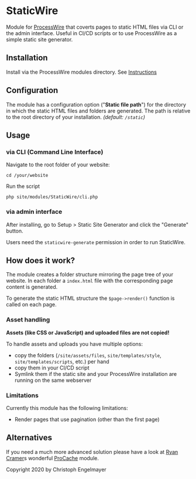 # StaticWire

Module for [ProcessWire](https://processwire.com/) that coverts pages to static HTML files via CLI or the admin interface.
Useful in CI/CD scripts or to use ProcessWire as a simple static site generator.

## Installation

Install via the ProcessWire modules directory. See [Instructions](https://modules.processwire.com/install-uninstall/)

## Configuration

The module has a configuration option ("**Static file path**\") for the directory in which the static HTML files and folders are generated. The path is relative to the root directory of your installation. *(default: `/static`)*

## Usage

### via CLI (Command Line Interface)

Navigate to the root folder of your website:

    cd /your/website

Run the script

    php site/modules/StaticWire/cli.php

### via admin interface

After installing, go to Setup > Static Site Generator and click the "Generate" button.

Users need the `staticwire-generate` permission in order to run StaticWire.

## How does it work?

The module creates a folder structure mirroring the page tree of your website.
In each folder a `index.html` file with the corresponding page content is generated.

To generate the static HTML structure the `$page->render()` function is called on each page.

### Asset handling

**Assets (like CSS or JavaScript) and uploaded files are not copied!**

To handle assets and uploads you have multiple options:

* copy the folders (`/site/assets/files`, `site/templates/style`, `site/templates/scripts`, etc.) per hand
* copy them in your CI/CD script
* Symlink them if the static site and your ProcessWire installation are running on the same webserver

### Limitations

Currently this module has the following limitations:

*  Render pages that use pagination (other than the first page)

## Alternatives

If you need a much more advanced solution please have a look at [Ryan Cramer](http://directory.processwire.com/developers/ryan-cramer/)s wonderful [ProCache](https://modules.processwire.com/modules/pro-cache/) module.

Copyright 2020 by Christoph Engelmayer
